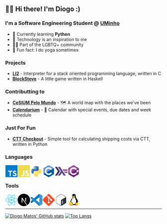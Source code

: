 ## 👋🏼 Hi there! I'm Diogo :)

### I'm a Software Engineering Student @ [UMinho](https://uminho.pt)
- 📂 Currently learning **Python**
- 💾 Technology is an inspiration to me
- 🏳️‍🌈 Part of the LGBTQ+ community
- 🌱 Fun fact: I do yoga sometimes

### Projects

- [**LI2**](https://github.com/sassypocoyo/li2-pl5g05) - Interpreter for a stack oriented programming language, written in C
- [**BlockSteve**](https://github.com/sassypocoyo/blocksteve) - A little game written in Haskell

### Contributting to

- [**CeSIUM Pelo Mundo**](https://github.com/cesium/CeSIUMpeloMundo) - :world_map: A world map with the places we've been
- [**Calendarium**](https://github.com/cesium/calendarium) - :calendar: Calendar with special events, due dates and week schedule

### Just For Fun

- [**CTT Checkout**](https://github.com/sassypocoyo/ctt_checkout) - Simple tool for calculating shipping costs via CTT, written in Python

### Languages

<img align="left" width="40px" alt="TypeScript" title="TypeScript" src="https://raw.githubusercontent.com/devicons/devicon/1119b9f84c0290e0f0b38982099a2bd027a48bf1/icons/typescript/typescript-plain.svg" />
<img align="left" width="40px" alt="JavaScript" title="JavaScript" src="https://raw.githubusercontent.com/devicons/devicon/1119b9f84c0290e0f0b38982099a2bd027a48bf1/icons/javascript/javascript-plain.svg" />
<img align="left" width="40px" alt="Python" title="Python" src="https://raw.githubusercontent.com/devicons/devicon/1119b9f84c0290e0f0b38982099a2bd027a48bf1/icons/python/python-original.svg" />
<img align="left" width="40px" alt="C" title="C" src="https://raw.githubusercontent.com/devicons/devicon/2ae2a900d2f041da66e950e4d48052658d850630/icons/c/c-original.svg" />
<img align="left" width="40px" alt="Haskell" title="Haskell" src="https://raw.githubusercontent.com/devicons/devicon/2ae2a900d2f041da66e950e4d48052658d850630/icons/haskell/haskell-original.svg" />
<img align="left" width="40px" alt="C#" title="C#" src="https://raw.githubusercontent.com/devicons/devicon/2ae2a900d2f041da66e950e4d48052658d850630/icons/csharp/csharp-original.svg" />

<br />
<br />

### Tools

<img align="left" width="40px" alt="React" title="React" src="https://raw.githubusercontent.com/devicons/devicon/1119b9f84c0290e0f0b38982099a2bd027a48bf1/icons/react/react-original.svg" />
<img align="left" width="40px" alt="NextJs" title="NextJs" src="https://raw.githubusercontent.com/devicons/devicon/1119b9f84c0290e0f0b38982099a2bd027a48bf1/icons/nextjs/nextjs-original.svg" />
<img align="left" width="40px" alt="Visual Studio Code" title="Visual Studio Code" src="https://raw.githubusercontent.com/devicons/devicon/2ae2a900d2f041da66e950e4d48052658d850630/icons/vscode/vscode-original.svg" />
<img align="left" width="40px" alt="Git" title="Git" src="https://raw.githubusercontent.com/devicons/devicon/1119b9f84c0290e0f0b38982099a2bd027a48bf1/icons/git/git-original.svg" />
<img align="left" width="40px" alt="Bash" title="Bash" src="https://raw.githubusercontent.com/devicons/devicon/1119b9f84c0290e0f0b38982099a2bd027a48bf1/icons/bash/bash-original.svg" />
<img align="left" width="40px" alt="Linux" title="Linux" src="https://raw.githubusercontent.com/devicons/devicon/1119b9f84c0290e0f0b38982099a2bd027a48bf1/icons/linux/linux-original.svg" />

<br />
<br />

---

[![Diogo Matos' GitHub stats](https://github-readme-stats.vercel.app/api?username=sassypocoyo&show_icons=true&theme=tokyonight)](https://github.com/anuraghazra/github-readme-stats)  [![Top Langs](https://github-readme-stats.vercel.app/api/top-langs/?username=sassypocoyo&hide=html,makefile&theme=tokyonight)](https://github.com/anuraghazra/github-readme-stats)


